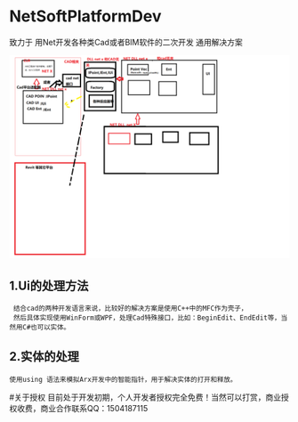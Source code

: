# NetSoftPlatformDev
致力于 用Net开发各种类Cad或者BIM软件的二次开发 通用解决方案

![整体思路](net开发畅享.png "net开发畅享.png")

## 1.Ui的处理方法
     结合cad的两种开发语言来说，比较好的解决方案是使用C++中的MFC作为壳子，
     然后具体实现使用WinForm或WPF，处理Cad特殊接口，比如：BeginEdit、EndEdit等，当然用C#也可以实体。
## 2.实体的处理
    使用using 语法来模拟Arx开发中的智能指针，用于解决实体的打开和释放。

#关于授权
     目前处于开发初期，个人开发者授权完全免费！当然可以打赏，商业授权收费，商业合作联系QQ：1504187115
